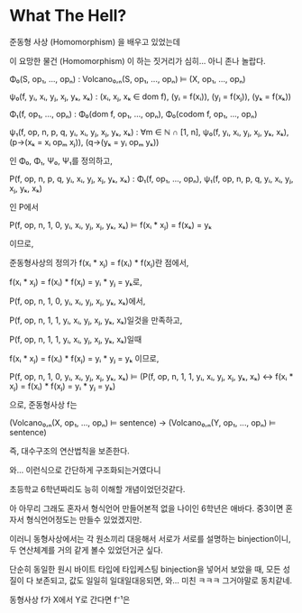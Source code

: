 # What The Hell?

준동형 사상 (Homomorphism) 을 배우고 있었는데

이 요망한 물건 (Homomorphism) 이 하는 짓거리가 심히... 아니 존나 놀랍다.

Φ₀(S, op₁, ..., opₙ) : Volcano₀,ₙ(S, op₁, ..., opₙ) ⊨ (X, op₁, ..., opₙ)

ψ₀(f, yᵢ, xᵢ, yⱼ, xⱼ, yₖ, xₖ) : (xᵢ, xⱼ, xₖ ∈ dom f), (yᵢ = f(xᵢ)), (yⱼ = f(xⱼ)), (yₖ = f(xₖ))

Φ₁(f, op₁, ..., opₙ) : Φ₀(dom f, op₁, ..., opₙ), Φ₀(codom f, op₁, ..., opₙ)

ψ₁(f, op, n, p, q, yᵢ, xᵢ, yⱼ, xⱼ, yₖ, xₖ) : ∀m ∈ ℕ ∩ [1, n], ψ₀(f, yᵢ, xᵢ, yⱼ, xⱼ, yₖ, xₖ), (p→(xₖ = xᵢ opₘ xⱼ)), (q→(yₖ = yᵢ opₘ yₖ))

인 Φ₀, Φ₁, Ψ₀, Ψ₁를 정의하고,

P(f, op, n, p, q, yᵢ, xᵢ, yⱼ, xⱼ, yₖ, xₖ) : Φ₁(f, op₁, ..., opₙ), ψ₁(f, op, n, p, q, yᵢ, xᵢ, yⱼ, xⱼ, yₖ, xₖ)

인 P에서

P(f, op, n, 1, 0, yᵢ, xᵢ, yⱼ, xⱼ, yₖ, xₖ) ⊨ f(xᵢ * xⱼ) = f(xₖ) = yₖ

이므로,

준동형사상의 정의가 f(xᵢ * xⱼ) = f(xᵢ) * f(xⱼ)란 점에서,

f(xᵢ * xⱼ) = f(xᵢ) * f(xⱼ) = yᵢ * yⱼ = yₖ로,

P(f, op, n, 1, 0, yᵢ, xᵢ, yⱼ, xⱼ, yₖ, xₖ)에서,

P(f, op, n, 1, 1, yᵢ, xᵢ, yⱼ, xⱼ, yₖ, xₖ)일것을 만족하고,

P(f, op, n, 1, 1, yᵢ, xᵢ, yⱼ, xⱼ, yₖ, xₖ)일때

f(xᵢ * xⱼ) = f(xᵢ) * f(xⱼ) = yᵢ * yⱼ = yₖ 이므로,

P(f, op, n, 1, 0, yᵢ, xᵢ, yⱼ, xⱼ, yₖ, xₖ) ⊨ (P(f, op, n, 1, 1, yᵢ, xᵢ, yⱼ, xⱼ, yₖ, xₖ) ↔ f(xᵢ * xⱼ) = f(xᵢ) * f(xⱼ) = yᵢ * yⱼ = yₖ)

으로, 준동형사상 f는

(Volcano₀,ₙ(X, op₁, ..., opₙ) ⊨ sentence) → (Volcano₀,ₙ(Y, op₁, ..., opₙ) ⊨ sentence)

즉, 대수구조의 연산법칙을 보존한다.

와... 이런식으로 간단하게 구조화되는거였다니

초등학교 6학년짜리도 능히 이해할 개념이었던것같다.

아 아무리 그래도 혼자서 형식언어 만들어본적 없을 나이인 6학년은 애바다. 중3이면 혼자서 형식언어정도는 만들수 있었겠지만.

이러니 동형사상에서는 각 원소끼리 대응해서 서로가 서로를 설명하는 binjection이니, 두 연산체계를 거의 같게 볼수 있었던거군 싶다.

단순히 동일한 원시 바이트 타입에 타입케스팅 binjection을 넣어서 보았을 때, 모든 성질이 다 보존되고, 값도 일일히 일대일대응되면, 와... 미친 ㅋㅋㅋ 그거야말로 동치같네.

동형사상 f가 X에서 Y로 간다면 f⁻¹은